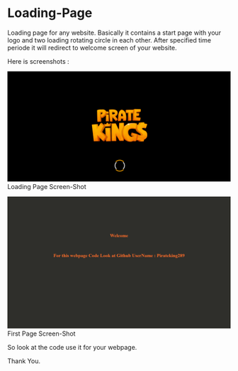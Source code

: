 # Loading-Page
Loading page for any website.
Basically it contains a start page with your logo and two loading rotating circle in each other. After specified time periode it will redirect to welcome screen of your website.

Here is screenshots :

![img](Loading-page.png)
Loading Page Screen-Shot

![img](First-Page.png)
First Page Screen-Shot

So look at the code use it for your webpage.

Thank You.

